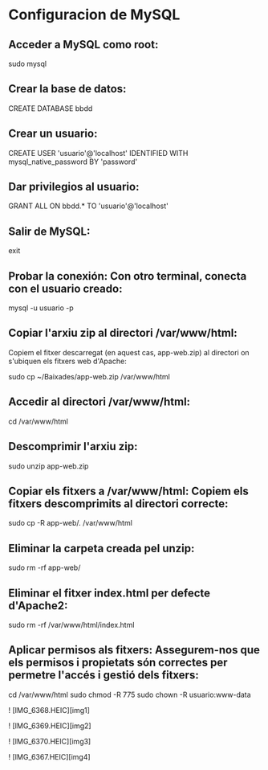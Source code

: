 # Configuracion de MySQL
## Acceder a MySQL como root:

sudo mysql

## Crear la base de datos:

CREATE DATABASE bbdd

## Crear un usuario:

CREATE USER 'usuario'@'localhost' IDENTIFIED WITH mysql_native_password BY 'password'

## Dar privilegios al usuario:

GRANT ALL ON bbdd.* TO 'usuario'@'localhost'

## Salir de MySQL:

exit

## Probar la conexión: Con otro terminal, conecta con el usuario creado:

mysql -u usuario -p

## Copiar l'arxiu zip al directori /var/www/html:
 Copiem el fitxer descarregat (en aquest cas, app-web.zip) al directori on s'ubiquen els fitxers web d'Apache:

sudo cp ~/Baixades/app-web.zip /var/www/html

## Accedir al directori /var/www/html:

cd /var/www/html

## Descomprimir l'arxiu zip:

sudo unzip app-web.zip

## Copiar els fitxers a /var/www/html: Copiem els fitxers descomprimits al directori correcte:

sudo cp -R app-web/. /var/www/html

## Eliminar la carpeta creada pel unzip:

sudo rm -rf app-web/

## Eliminar el fitxer index.html per defecte d'Apache2:

sudo rm -rf /var/www/html/index.html

## Aplicar permisos als fitxers: Assegurem-nos que els permisos i propietats són correctes per permetre l'accés i gestió dels fitxers:

cd /var/www/html
sudo chmod -R 775
sudo chown -R usuario:www-data

! [IMG_6368.HEIC][img1]

! [IMG_6369.HEIC][img2]

! [IMG_6370.HEIC][img3]

! [IMG_6367.HEIC][img4]